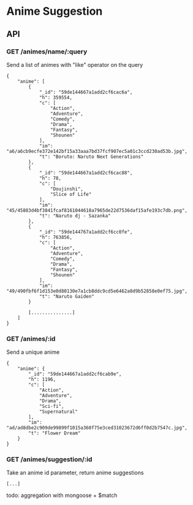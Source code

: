 # Anime Suggestion

## API

### GET /animes/name/:query
Send a list of animes with "like" operator on the query 

```
{
    "anime": [
        {
            "_id": "59de144667a1add2cf6cac6a",
            "h": 359554,
            "c": [
                "Action",
                "Adventure",
                "Comedy",
                "Drama",
                "Fantasy",
                "Shounen"
            ],
            "im": "a6/a6cb9ecfe372e142bf15a33aaa7bd37fcf907ec5a01c3ccd230ad53b.jpg",
            "t": "Boruto: Naruto Next Generations"
        },
        {
            "_id": "59de144667a1add2cf6cac88",
            "h": 78,
            "c": [
                "Doujinshi",
                "Slice of Life"
            ],
            "im": "45/45883d4bf3841fcaf8161044618a7965de22d7536daf15afe193c7db.png",
            "t": "Naruto dj - Sazanka"
        },
        {
            "_id": "59de144767a1add2cf6cc0fe",
            "h": 763856,
            "c": [
                "Action",
                "Adventure",
                "Comedy",
                "Drama",
                "Fantasy",
                "Shounen"
            ],
            "im": "49/490fbf6f1d153e0d80130e7a1cb8ddc9cd5e6462a8d9b52858e0ef75.jpg",
            "t": "Naruto Gaiden"
        }
        
        [...............]
    ]
}
```

### GET /animes/:id
Send a unique anime

```
{
    "anime": {
        "_id": "59de144667a1add2cf6cab9e",
        "h": 1196,
        "c": [
            "Action",
            "Adventure",
            "Drama",
            "Sci-fi",
            "Supernatural"
        ],
        "im": "ad/ad8dbe2c909de99899f1015a360f75e3ced31023672d6ff0d2b7547c.jpg",
        "t": "Flower Dream"
    }
}
```

### GET /animes/suggestion/:id
Take an anime id parameter, return anime suggestions

```
[...]
``` 

todo: aggregation with mongoose + $match 

